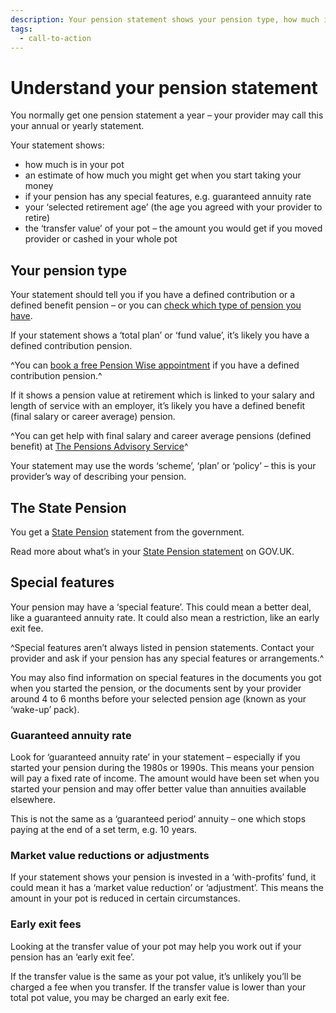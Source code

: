 ```yaml
---
description: Your pension statement shows your pension type, how much is in your pot and whether your pension has any special features.
tags:
  - call-to-action
---
```


# Understand your pension statement

You normally get one pension statement a year – your provider may call this your annual or yearly statement.

Your statement shows:

 - how much is in your pot
 - an estimate of how much you might get when you start taking your money
 - if your pension has any special features, e.g. guaranteed annuity rate
 - your ‘selected retirement age’ (the age you agreed with your provider to retire)
 - the ‘transfer value’ of your pot – the amount you would get if you moved provider or cashed in your whole pot
 
## Your pension type
 
Your statement should tell you if you have a defined contribution or a defined benefit pension – or you can [check which type of pension you have](/en/pension-type-tool).

If your statement shows a ‘total plan’ or ‘fund value’, it’s likely you have a defined contribution pension.

^You can [book a free Pension Wise appointment](/en/appointments) if you have a defined contribution pension.^

If it shows a pension value at retirement which is linked to your salary and length of service with an employer, it’s likely you have a defined benefit (final salary or career average) pension.

^You can get help with final salary and career average pensions (defined benefit) at [The Pensions Advisory Service](http://www.pensionsadvisoryservice.org.uk)^

Your statement may use the words ‘scheme’, ‘plan’ or ‘policy’ – this is your provider’s way of describing your pension.

## The State Pension

You get a [State Pension](https://www.gov.uk/state-pension-statement) statement from the government.

Read more about what’s in your [State Pension statement](https://www.gov.uk/government/publications/your-state-pension-statement-explained-dwp040) on GOV.UK.

## Special features

Your pension may have a ‘special feature’. This could mean a better deal, like a guaranteed annuity rate. It could also mean a restriction, like an early exit fee.

^Special features aren’t always listed in pension statements. Contact your provider and ask if your pension has any special features or arrangements.^

You may also find information on special features in the documents you got when you started the pension, or the documents sent by your provider around 4 to 6 months before your selected pension age (known as your ‘wake-up’ pack).

### Guaranteed annuity rate

Look for ‘guaranteed annuity rate’ in your statement – especially if you started your pension during the 1980s or 1990s. This means your pension will pay a fixed rate of income. The amount would have been set when you started your pension and may offer better value than annuities available elsewhere.

This is not the same as a ‘guaranteed period’ annuity – one which stops paying at the end of a set term, e.g. 10 years.

### Market value reductions or adjustments

If your statement shows your pension is invested in a ‘with-profits’ fund, it could mean it has a ‘market value reduction’ or ‘adjustment’. This means the amount in your pot is reduced in certain circumstances.

### Early exit fees

Looking at the transfer value of your pot may help you work out if your pension has an ‘early exit fee’. 

If the transfer value is the same as your pot value, it’s unlikely you’ll be charged a fee when you transfer. If the transfer value is lower than your total pot value, you may be charged an early exit fee.
